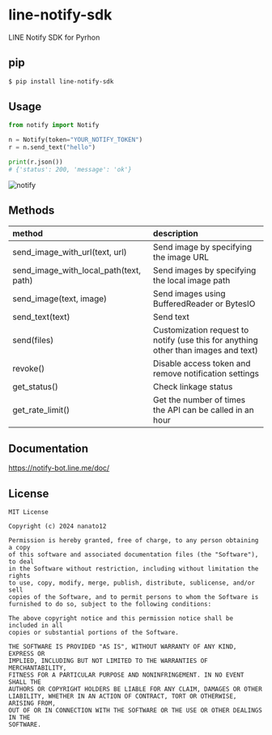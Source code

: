 # line-notify-sdk

LINE Notify SDK for Pyrhon

## pip

```bash
$ pip install line-notify-sdk
```

## Usage

```python
from notify import Notify

n = Notify(token="YOUR_NOTIFY_TOKEN")
r = n.send_text("hello")

print(r.json())
# {'status': 200, 'message': 'ok'}
```

![notify](https://github.com/nanato12/line-notify-sdk/assets/49806926/4987186e-8427-452e-95b2-397695523476)

## Methods

| method | description |
| :- | :- |
| send_image_with_url(text, url) | Send image by specifying the image URL |
| send_image_with_local_path(text, path) | Send images by specifying the local image path |
| send_image(text, image) | Send images using BufferedReader or BytesIO |
| send_text(text) | Send text |
| send(files) | Customization request to notify (use this for anything other than images and text) |
| revoke() | Disable access token and remove notification settings |
| get_status() | Check linkage status |
| get_rate_limit() | Get the number of times the API can be called in an hour |

## Documentation

<https://notify-bot.line.me/doc/>

## License

```plain
MIT License

Copyright (c) 2024 nanato12

Permission is hereby granted, free of charge, to any person obtaining a copy
of this software and associated documentation files (the "Software"), to deal
in the Software without restriction, including without limitation the rights
to use, copy, modify, merge, publish, distribute, sublicense, and/or sell
copies of the Software, and to permit persons to whom the Software is
furnished to do so, subject to the following conditions:

The above copyright notice and this permission notice shall be included in all
copies or substantial portions of the Software.

THE SOFTWARE IS PROVIDED "AS IS", WITHOUT WARRANTY OF ANY KIND, EXPRESS OR
IMPLIED, INCLUDING BUT NOT LIMITED TO THE WARRANTIES OF MERCHANTABILITY,
FITNESS FOR A PARTICULAR PURPOSE AND NONINFRINGEMENT. IN NO EVENT SHALL THE
AUTHORS OR COPYRIGHT HOLDERS BE LIABLE FOR ANY CLAIM, DAMAGES OR OTHER
LIABILITY, WHETHER IN AN ACTION OF CONTRACT, TORT OR OTHERWISE, ARISING FROM,
OUT OF OR IN CONNECTION WITH THE SOFTWARE OR THE USE OR OTHER DEALINGS IN THE
SOFTWARE.
```
